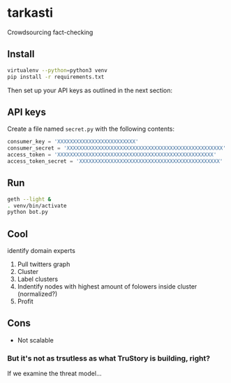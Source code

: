 # tarkasti
Crowdsourcing fact-checking

## Install
```bash
virtualenv --python=python3 venv
pip install -r requirements.txt
```
Then set up your API keys as outlined in the next section:

## API keys
Create a file named `secret.py` with the following contents:
```python
consumer_key = 'XXXXXXXXXXXXXXXXXXXXXXXXX'
consumer_secret = 'XXXXXXXXXXXXXXXXXXXXXXXXXXXXXXXXXXXXXXXXXXXXXXXXXX'
access_token = 'XXXXXXXXXXXXXXXXXXXXXXXXXXXXXXXXXXXXXXXXXXXXXXXXXX'
access_token_secret = 'XXXXXXXXXXXXXXXXXXXXXXXXXXXXXXXXXXXXXXXXXXXXX'
```

## Run
```bash
geth --light &
. venv/bin/activate
python bot.py
```

## Cool
identify domain experts
1. Pull twitters graph
2. Cluster
3. Label clusters
4. Indentify nodes with highest amount of folowers inside cluster (normalized?)
5. Profit

## Cons
- Not scalable

### But it's not as trsutless as what TruStory is building, right?
If we examine the threat model...
